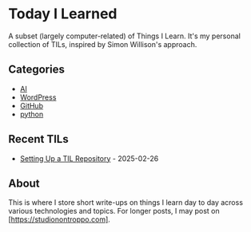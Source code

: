 # Today I Learned

A subset (largely computer-related) of Things I Learn. It's my personal collection of TILs, inspired by Simon Willison's approach.

<!-- index starts -->
## Categories
* [AI](/ai)
* [WordPress](/wordpress)
* [GitHub](/github)
* [python](/python)

## Recent TILs
* [Setting Up a TIL Repository](/github/setting-up-til-repository.md) - 2025-02-26
<!-- index ends -->

## About

This is where I store short write-ups on things I learn day to day across various technologies and topics. For longer posts, I may post on [https://studionontroppo.com].
